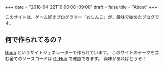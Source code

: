 +++
date = "2018-04-22T10:00:00+09:00"
draft = false
title = "About"
+++

このサイトは、ゲーム好きプログラマー「おしんこ」が、趣味で始めたブログです。

## 何で作られてるの？

[Hugo](https://gohugo.io) というサイトジェネレーターで作られています。
このサイトのテーマを含む全てのソースコードは [GitHub](https://github.com/oshinko/osync.io) で確認できます。
興味があればどうぞ！
